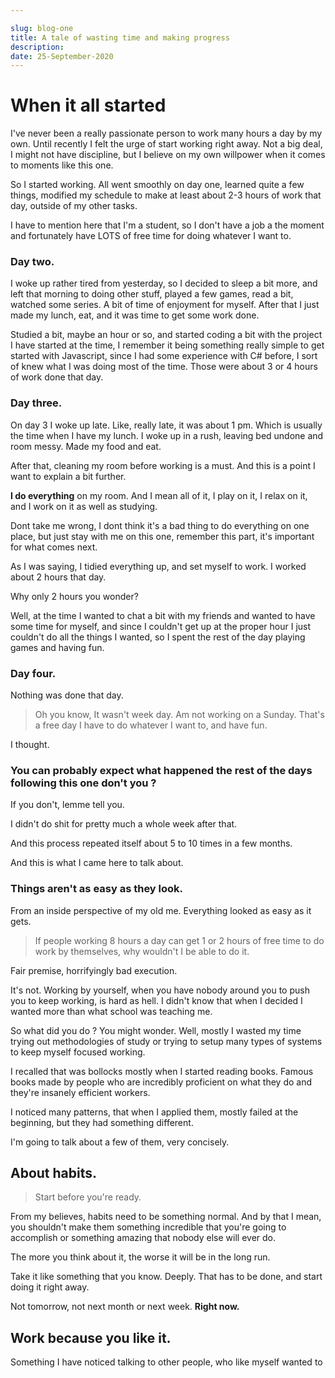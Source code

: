 ```yaml
---

slug: blog-one
title: A tale of wasting time and making progress
description: 
date: 25-September-2020
---
```


# When it all started

I've never been a really passionate person to work many hours a day by my own. Until recently I felt the urge of start working right away. Not a big deal, I might not have discipline, but I believe on my own willpower when it comes to moments like this one.

So I started working. All went smoothly on day one, learned quite a few things, modified my schedule to make at least about 2-3 hours of work that day, outside of my other tasks.

I have to mention here that I'm a student, so I don't have a job a the moment and fortunately have LOTS of free time for doing whatever I want to.

### Day two.

I woke up rather tired from yesterday, so I decided to sleep a bit more, and left that morning to doing other stuff, played a few games, read a bit, watched some series. A bit of time of enjoyment for myself. After that I just made my lunch, eat, and it was time to get some work done.

Studied a bit, maybe an hour or so, and started coding a bit with the project I have started at the time, I remember it being something really simple to get started with Javascript, since I had some experience with C# before, I sort of knew what I was doing most of the time. Those were about 3 or 4 hours of work done that day.

### Day three.

On day 3 I woke up late. Like, really late, it was about 1 pm. Which is usually the time when I have my lunch. I woke up in a rush, leaving bed undone and room messy. Made my food and eat.

After that, cleaning my room before working is a must. And this is a point I want to explain a bit further.

**I do everything** on my room. And I mean all of it, I play on it, I relax on it, and I work on it as well as studying.

Dont take me wrong, I dont think it's a bad thing to do everything on one place, but just stay with me on this one, remember this part, it's important for what comes next.

As I was saying, I tidied everything up, and set myself to work. I worked about 2 hours that day.

Why only 2 hours you wonder?

Well, at the time I wanted to chat a bit with my friends and wanted to have some time for myself, and since I couldn't get up at the proper hour I just couldn't do all the things I wanted, so I spent the rest of the day playing games and having fun.

### Day four.

Nothing was done that day.

> Oh you know, It wasn't week day. Am not working on a Sunday. That's a free day I have to do whatever I want to, and have fun.

I thought.

### You can probably expect what happened the rest of the days following this one don't you ?

If you don't, lemme tell you.

I didn't do shit for pretty much a whole week after that.

And this process repeated itself about 5 to 10 times in a few months.

And this is what I came here to talk about.

### Things aren't as easy as they look.

From an inside perspective of my old me. Everything looked as easy as it gets.

> If people working 8 hours a day can get 1 or 2 hours of free time to do work by themselves, why wouldn't I be able to do it.

Fair premise, horrifyingly bad execution.

It's not. Working by yourself, when you have nobody around you to push you to keep working, is hard as hell. I didn't know that when I decided I wanted more than what school was teaching me.

So what did you do ? You might wonder. Well, mostly I wasted my time trying out methodologies of study or trying to setup many types of systems to keep myself focused working.

I recalled that was bollocks mostly when I started reading books. Famous books made by people who are incredibly proficient on what they do and they're insanely efficient workers.

I noticed many patterns, that when I applied them, mostly failed at the beginning, but they had something different.

I'm going to talk about a few of them, very concisely.

## About habits.

> Start before you're ready.

From my believes, habits need to be something normal. And by that I mean, you shouldn't make them something incredible that you're going to accomplish or something amazing that nobody else will ever do.

The more you think about it, the worse it will be in the long run.

Take it like something that you know. Deeply. That has to be done, and start doing it right away.

Not tomorrow, not next month or next week. **Right now.**

## Work because you like it.

Something I have noticed talking to other people, who like myself wanted to 

